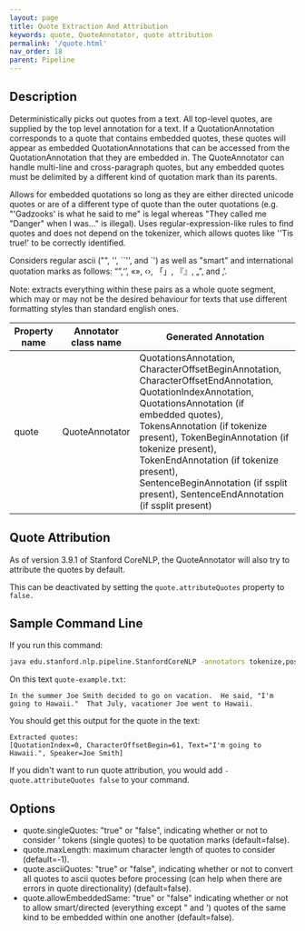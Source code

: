 ```yaml
---
layout: page
title: Quote Extraction And Attribution
keywords: quote, QuoteAnnotator, quote attribution
permalink: '/quote.html'
nav_order: 18
parent: Pipeline
---
```


## Description

Deterministically picks out quotes from a text. All top-level quotes, are supplied by the top level annotation for a text. If a QuotationAnnotation corresponds to a quote that contains embedded quotes, these quotes will appear as embedded QuotationAnnotations that can be accessed from the QuotationAnnotation that they are embedded in. The QuoteAnnotator can handle multi-line and cross-paragraph quotes, but any embedded quotes must be delimited by a different kind of quotation mark than its parents.

Allows for embedded quotations so long as they are either directed unicode quotes or are of a different type of quote than the outer quotations (e.g. "'Gadzooks' is what he said to me" is legal whereas "They called me "Danger" when I was..." is illegal). Uses regular-expression-like rules to find quotes and does not depend on the tokenizer, which allows quotes like ''Tis true!' to be correctly identified.

Considers regular ascii ("", '', \`\`'', and \`') as well as "smart" and international quotation marks as follows: “”,‘’, «», ‹›, 「」, 『』, „”, and ‚’.
 
Note: extracts everything within these pairs as a whole quote segment, which may or may not be the desired behaviour for texts that use different formatting styles than standard english ones.
 

| Property name | Annotator class name | Generated Annotation |
| --- | --- | --- |
| quote | QuoteAnnotator | QuotationsAnnotation, CharacterOffsetBeginAnnotation, CharacterOffsetEndAnnotation, QuotationIndexAnnotation, QuotationsAnnotation (if embedded quotes), TokensAnnotation (if tokenize present), TokenBeginAnnotation (if tokenize present), TokenEndAnnotation (if tokenize present), SentenceBeginAnnotation (if ssplit present), SentenceEndAnnotation (if ssplit present) | 

## Quote Attribution

As of version 3.9.1 of Stanford CoreNLP, the QuoteAnnotator will also try to attribute the quotes by default.

This can be deactivated by setting the `quote.attributeQuotes` property to `false.`

## Sample Command Line

If you run this command:

```bash
java edu.stanford.nlp.pipeline.StanfordCoreNLP -annotators tokenize,pos,lemma,ner,depparse,coref,quote -file quote-example.txt -outputFormat text
```

On this text `quote-example.txt`:

```
In the summer Joe Smith decided to go on vacation.  He said, "I'm going to Hawaii."  That July, vacationer Joe went to Hawaii.
```

You should get this output for the quote in the text:

```
Extracted quotes: 
[QuotationIndex=0, CharacterOffsetBegin=61, Text="I'm going to Hawaii.", Speaker=Joe Smith]
```

If you didn't want to run quote attribution, you would add `-quote.attributeQuotes false` to your command.


## Options

* quote.singleQuotes: "true" or "false", indicating whether or not to consider ' tokens (single quotes) to be quotation marks (default=false).
* quote.maxLength: maximum character length of quotes to consider (default=-1).
* quote.asciiQuotes: "true" or "false", indicating whether or not to convert all quotes to ascii quotes before processing (can help when there are errors in quote directionality) (default=false).
* quote.allowEmbeddedSame: "true" or "false" indicating whether or not to allow smart/directed (everything except " and ') quotes of the same kind to be embedded within one another (default=false).
